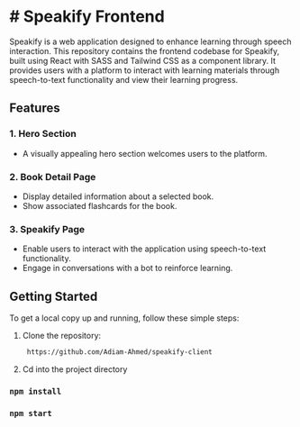 # # Speakify Frontend

Speakify is a web application designed to enhance learning through speech interaction. This repository contains the frontend codebase for Speakify, built using React with SASS and Tailwind CSS as a component library.
It provides users with a platform to interact with learning materials through speech-to-text functionality and view their learning progress.

## Features

### 1. Hero Section
- A visually appealing hero section welcomes users to the platform.

### 2. Book Detail Page
- Display detailed information about a selected book.
- Show associated flashcards for the book.

### 3. Speakify Page
- Enable users to interact with the application using speech-to-text functionality.
- Engage in conversations with a bot to reinforce learning.



## Getting Started

To get a local copy up and running, follow these simple steps:

1. Clone the repository:
   ```sh
    https://github.com/Adiam-Ahmed/speakify-client

2. Cd into the project directory 


 ### `npm install` 

  ### `npm start` 

